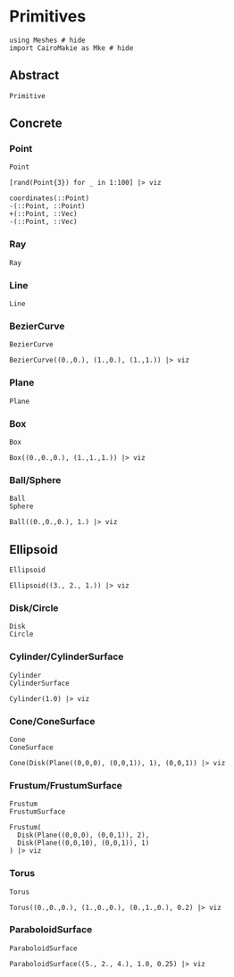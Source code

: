 # Primitives

```@example primitives
using Meshes # hide
import CairoMakie as Mke # hide
```

## Abstract

```@docs
Primitive
```

## Concrete

### Point

```@docs
Point
```

```@example primitives
[rand(Point{3}) for _ in 1:100] |> viz
```

```@docs
coordinates(::Point)
-(::Point, ::Point)
+(::Point, ::Vec)
-(::Point, ::Vec)
```

### Ray

```@docs
Ray
```

### Line

```@docs
Line
```

### BezierCurve

```@docs
BezierCurve
```

```@example primitives
BezierCurve((0.,0.), (1.,0.), (1.,1.)) |> viz
```

### Plane

```@docs
Plane
```

### Box

```@docs
Box
```

```@example primitives
Box((0.,0.,0.), (1.,1.,1.)) |> viz
```

### Ball/Sphere

```@docs
Ball
Sphere
```

```@example primitives
Ball((0.,0.,0.), 1.) |> viz
```

## Ellipsoid

```@docs
Ellipsoid
```

```@example primitives
Ellipsoid((3., 2., 1.)) |> viz
```

### Disk/Circle

```@docs
Disk
Circle
```

### Cylinder/CylinderSurface

```@docs
Cylinder
CylinderSurface
```

```@example primitives
Cylinder(1.0) |> viz
```

### Cone/ConeSurface

```@docs
Cone
ConeSurface
```

```@example primitives
Cone(Disk(Plane((0,0,0), (0,0,1)), 1), (0,0,1)) |> viz
```

### Frustum/FrustumSurface

```@docs
Frustum
FrustumSurface
```

```@example primitives
Frustum(
  Disk(Plane((0,0,0), (0,0,1)), 2),
  Disk(Plane((0,0,10), (0,0,1)), 1)
) |> viz
```

### Torus

```@docs
Torus
```

```@example primitives
Torus((0.,0.,0.), (1.,0.,0.), (0.,1.,0.), 0.2) |> viz
```

### ParaboloidSurface

```@docs
ParaboloidSurface
```

```@example primitives
ParaboloidSurface((5., 2., 4.), 1.0, 0.25) |> viz
```
